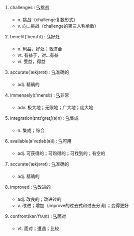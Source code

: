 1. challenges :  <a target='_blank' rel='nofollow noopener noreferrer' href='http://www.youdao.com/w/challenges'>🔍</a>挑战
    - n. 挑战（challenge复数形式）
    - v. 向…挑战（challenge的第三人称单数）

2. benefit('benɪfɪt) :  <a target='_blank' rel='nofollow noopener noreferrer' href='http://www.youdao.com/w/benefit'>🔍</a>好处
    - n. 利益，好处；救济金
    - vt. 有益于，对…有益
    - vi. 受益，得益

3. accurate(ˈækjərət) :  <a target='_blank' rel='nofollow noopener noreferrer' href='http://www.youdao.com/w/accurate'>🔍</a>准确的
    - adj. 精确的

4. immensely(ɪ'menslɪ) :  <a target='_blank' rel='nofollow noopener noreferrer' href='http://www.youdao.com/w/immensely'>🔍</a>非常
    - adv. 极大地；无限地；广大地；庞大地

5. integration(ɪntɪ'greɪʃ(ə)n) :  <a target='_blank' rel='nofollow noopener noreferrer' href='http://www.youdao.com/w/integration'>🔍</a>集成
    - n. 集成；综合

6. available(ə'veɪləb(ə)l) :  <a target='_blank' rel='nofollow noopener noreferrer' href='http://www.youdao.com/w/available'>🔍</a>可用
    - adj. 可获得的；可购得的；可找到的；有空的

7. accurate(ˈækjərət) :  <a target='_blank' rel='nofollow noopener noreferrer' href='http://www.youdao.com/w/accurate'>🔍</a>准确的
    - adj. 精确的

8. improved :  <a target='_blank' rel='nofollow noopener noreferrer' href='http://www.youdao.com/w/improved'>🔍</a>改进的
    - adj. 改良的；改进过的
    - v. 改进；增加（improve的过去式和过去分词）；变得更好

9. confront(kən'frʌnt) :  <a target='_blank' rel='nofollow noopener noreferrer' href='http://www.youdao.com/w/confront'>🔍</a>面对
    - vt. 面对；遭遇；比较
